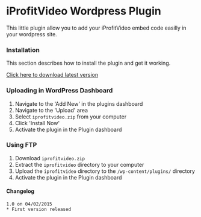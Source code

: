 # iProfitVideo Wordpress Plugin

This little plugin allow you to add your iProfitVideo embed code easilly in your wordpress site.

### Installation

This section describes how to install the plugin and get it working.

[Click here to download latest version](https://github.com/Leadrush/wordpress-iprofitvideo/archive/master.zip)

### Uploading in WordPress Dashboard

1. Navigate to the 'Add New' in the plugins dashboard
2. Navigate to the 'Upload' area
3. Select `iprofitvideo.zip` from your computer
4. Click 'Install Now'
5. Activate the plugin in the Plugin dashboard

### Using FTP

1. Download `iprofitvideo.zip`
2. Extract the `iprofitvideo` directory to your computer
3. Upload the `iprofitvideo` directory to the `/wp-content/plugins/` directory
4. Activate the plugin in the Plugin dashboard


#### Changelog
```
1.0 on 04/02/2015
* First version released
```

